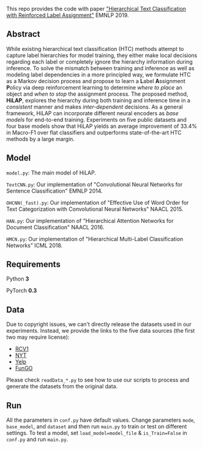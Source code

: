 This repo provides the code with paper ["Hierarchical Text Classification with Reinforced Label Assignment"](https://arxiv.org/abs/1908.10419) EMNLP 2019.

## Abstract

While existing hierarchical text classification (HTC) methods attempt to capture label hierarchies for model training, they either make local decisions regarding each label or completely ignore the hierarchy information during inference. To solve the mismatch between training and inference as well as modeling label dependencies in a more principled way, we formulate HTC as a Markov decision process and propose to learn a **L**abel **A**ssignment **P**olicy via deep reinforcement learning to determine *where to place* an object and *when to stop* the assignment process. The proposed method, **HiLAP**, explores the hierarchy during both training and inference time in a *consistent* manner and makes *inter-dependent* decisions. As a general framework, HiLAP can incorporate different neural encoders as *base models* for end-to-end training. Experiments on five public datasets and four base models show that HiLAP yields an average improvement of 33.4% in Macro-F1 over flat classifiers and outperforms state-of-the-art HTC methods by a large margin.

## Model

`model.py`: The main model of HiLAP.

`TextCNN.py`: Our implementation of "Convolutional Neural Networks for Sentence Classification" EMNLP 2014.

`OHCNN(_fast).py`: Our implementation of "Effective Use of Word Order for Text Categorization with Convolutional Neural Networks" NAACL 2015.

`HAN.py`: Our implementation of "Hierarchical Attention Networks for Document Classification" NAACL 2016.

`HMCN.py`: Our implementation of "Hierarchical Multi-Label Classification Networks" ICML 2018.

## Requirements

Python **3**

PyTorch **0.3**

## Data

Due to copyright issues, we can't directly release the datasets used in our experiments.
Instead, we provide the links to the five data sources (the first two may require license):

- [RCV1](http://www.ai.mit.edu/projects/jmlr/papers/volume5/lewis04a/lyrl2004_rcv1v2_README.htm)
- [NYT](https://catalog.ldc.upenn.edu/LDC2008T19)
- [Yelp](https://www.yelp.com/dataset/challenge)
- [FunGO](https://dtai.cs.kuleuven.be/clus/hmcdatasets/)

Please check `readData_*.py` to see how to use our scripts to process and generate the datasets from the original data.

## Run
All the parameters in `conf.py` have default values. Change parameters `mode`, `base_model`, and `dataset` and then run `main.py` to train or test on different settings. To test a model, set `load_model=model_file` & `is_Train=False` in `conf.py` and run `main.py`.

